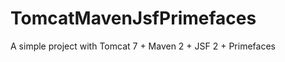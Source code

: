 TomcatMavenJsfPrimefaces
========================

A simple project with Tomcat 7 + Maven 2 + JSF 2 + Primefaces
